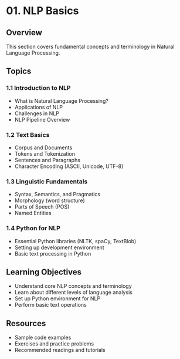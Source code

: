 # 01. NLP Basics

## Overview
This section covers fundamental concepts and terminology in Natural Language Processing.

## Topics

### 1.1 Introduction to NLP
- What is Natural Language Processing?
- Applications of NLP
- Challenges in NLP
- NLP Pipeline Overview

### 1.2 Text Basics
- Corpus and Documents
- Tokens and Tokenization
- Sentences and Paragraphs
- Character Encoding (ASCII, Unicode, UTF-8)

### 1.3 Linguistic Fundamentals
- Syntax, Semantics, and Pragmatics
- Morphology (word structure)
- Parts of Speech (POS)
- Named Entities

### 1.4 Python for NLP
- Essential Python libraries (NLTK, spaCy, TextBlob)
- Setting up development environment
- Basic text processing in Python

## Learning Objectives
- Understand core NLP concepts and terminology
- Learn about different levels of language analysis
- Set up Python environment for NLP
- Perform basic text operations

## Resources
- Sample code examples
- Exercises and practice problems
- Recommended readings and tutorials
